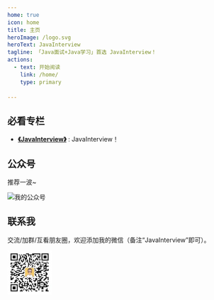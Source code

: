 ```yaml
---
home: true
icon: home
title: 主页
heroImage: /logo.svg
heroText: JavaInterview
tagline: 「Java面试+Java学习」首选 JavaInterview！
actions:
  - text: 开始阅读
    link: /home/
    type: primary
    
---
```


## 必看专栏

- **[《JavaInterview》](../README.md)** : JavaInterview！


## 公众号

推荐一波~

![我的公众号](https://www.yangchunjian.com/docbook/imgs/qrcode_for_gh_8756901e5b12_344.jpg)

## 联系我

交流/加群/互看朋友圈，欢迎添加我的微信（备注“JavaInterview”即可）。

![](../media/pictures/weixin.jpeg)